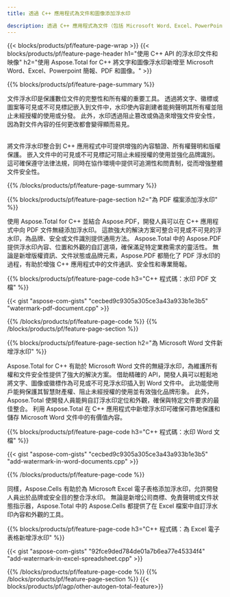 ```yaml
---
title: 透過 C++ 應用程式為文件和圖像添加浮水印

description: 透過 C++ 應用程式為文件（包括 Microsoft Word、Excel、PowerPoint、PDF 和圖像）添加文字和圖像浮水印。 透過應用程式在線添加免費文字或圖像浮水印。
---
```


{{< blocks/products/pf/feature-page-wrap >}}
{{< blocks/products/pf/feature-page-header h1="使用 C++ API 的浮水印文件和映像" h2="使用 Aspose.Total for C++ 將文字和圖像浮水印新增至 Microsoft Word、Excel、Powerpoint 簡報、PDF 和圖像。" >}}

{{% blocks/products/pf/feature-page-summary %}}

文件浮水印是保護數位文件的完整性和所有權的重要工具。 透過將文字、徽標或圖案等可見或不可見標記嵌入到文件中，水印使內容創建者能夠聲明其所有權並阻止未經授權的使用或分發。 此外，水印透過阻止篡改或偽造來增強文件安全性，因為對文件內容的任何更改都會變得顯而易見。 <br /><br />

將文件浮水印整合到 C++ 應用程式中可提供增強的內容驗證、所有權聲明和版權保護。 嵌入文件中的可見或不可見標記可阻止未經授權的使用並強化品牌識別。 這可確保遵守法律法規，同時在協作環境中提供可追溯性和問責制，從而增強整體文件安全性。

{{% /blocks/products/pf/feature-page-summary  %}}


{{% blocks/products/pf/feature-page-section  h2="為 PDF 檔案添加浮水印" %}}

使用 Aspose.Total for C++ 並結合 Aspose.PDF，開發人員可以在 C++ 應用程式中向 PDF 文件無縫添加浮水印。 這款強大的解決方案可整合可見或不可見的浮水印，為品牌、安全或文件識別提供通用方法。 Aspose.Total 中的 Aspose.PDF 提供浮水印內容、位置和外觀的自訂選項，確保滿足特定業務需求的靈活性。 無論是新增版權資訊、文件狀態或品牌元素，Aspose.PDF 都簡化了 PDF 浮水印的過程，有助於增強 C++ 應用程式中的文件通訊、安全性和專業簡報。

{{% blocks/products/pf/feature-page-code h3="C++ 程式碼：水印 PDF 文檔" %}}

{{< gist "aspose-com-gists" "cecbed9c9305a305ce3a43a933b1e3b5" "watermark-pdf-document.cpp" >}}

{{% /blocks/products/pf/feature-page-code  %}}
{{% /blocks/products/pf/feature-page-section %}}

{{% blocks/products/pf/feature-page-section  h2="為 Microsoft Word 文件新增浮水印" %}}

Aspose.Total for C++ 有助於 Microsoft Word 文件的無縫浮水印，為維護所有權和文件安全性提供了強大的解決方案。 借助精確的 API，開發人員可以輕鬆地將文字、圖像或徽標作為可見或不可見浮水印插入到 Word 文件中。 此功能使用戶能夠保護其智慧財產權、阻止未經授權的使用並有效強化品牌形象。 此外，Aspose.Total 使開發人員能夠自訂浮水印定位和外觀，確保與特定文件要求的最佳整合。 利用 Aspose.Total 在 C++ 應用程式中新增浮水印可確保可靠地保護和儲存 Microsoft Word 文件中的有價值內容。

{{% blocks/products/pf/feature-page-code h3="C++ 程式碼：水印 Word 文檔" %}}

{{< gist "aspose-com-gists" "cecbed9c9305a305ce3a43a933b1e3b5" "add-watermark-in-word-documents.cpp" >}}

{{% /blocks/products/pf/feature-page-code  %}}

同樣，Aspose.Cells 有助於為 Microsoft Excel 電子表格添加浮水印，允許開發人員出於品牌或安全目的整合浮水印。 無論是新增公司商標、免責聲明或文件狀態指示器，Aspose.Total 中的 Aspose.Cells 都提供了在 Excel 檔案中自訂浮水印內容和外觀的工具。

{{% blocks/products/pf/feature-page-code h3="C++ 程式碼：為 Excel 電子表格新增浮水印" %}}

{{< gist "aspose-com-gists" "92fce9ded784de01a7b6ea77e45334f4" "add-watermark-in-excel-spreadsheet.cpp" >}}

{{% /blocks/products/pf/feature-page-code  %}}
{{% /blocks/products/pf/feature-page-section %}}
{{< blocks/products/pf/agp/other-autogen-total-feature>}}